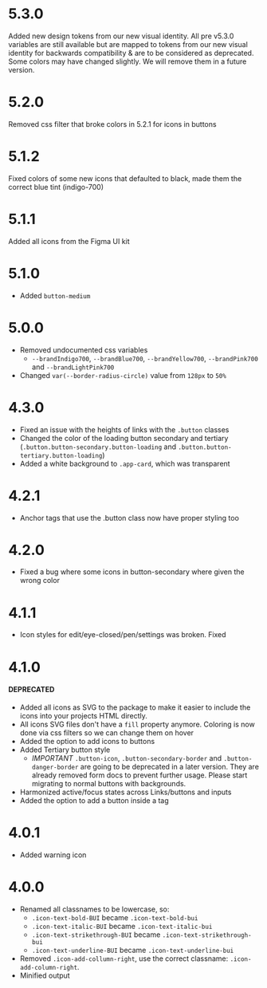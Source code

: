# 5.3.0

Added new design tokens from our new visual identity.
All pre v5.3.0 variables are still available but are mapped to tokens from our new visual identity for backwards compatibility & are to be considered as deprecated. Some colors may have changed slightly. We will remove them in a future version.

# 5.2.0

Removed css filter that broke colors in 5.2.1 for icons in buttons

# 5.1.2

Fixed colors of some new icons that defaulted to black, made them the correct blue tint (indigo-700)

# 5.1.1

Added all icons from the Figma UI kit

# 5.1.0

- Added `button-medium`

# 5.0.0

- Removed undocumented css variables
  - `--brandIndigo700`, `--brandBlue700`, `--brandYellow700`, `--brandPink700` and `--brandLightPink700`
- Changed `var(--border-radius-circle)` value from `128px` to `50%`

# 4.3.0

- Fixed an issue with the heights of links with the `.button` classes
- Changed the color of the loading button secondary and tertiary (`.button.button-secondary.button-loading` and `.button.button-tertiary.button-loading`)
- Added a white background to `.app-card`, which was transparent

# 4.2.1

- Anchor tags that use the .button class now have proper styling too

# 4.2.0

- Fixed a bug where some icons in button-secondary where given the wrong color

# 4.1.1

- Icon styles for edit/eye-closed/pen/settings was broken. Fixed

# 4.1.0

#### DEPRECATED

- Added all icons as SVG to the package to make it easier to include the icons into your projects HTML directly.
- All icons SVG files don't have a `fill` property anymore. Coloring is now done via css filters so we can change them on hover
- Added the option to add icons to buttons
- Added Tertiary button style
  - _IMPORTANT_ `.button-icon`, `.button-secondary-border` and `.button-danger-border` are going to be deprecated in a later version. They are already removed form docs to prevent further usage. Please start migrating to normal buttons with backgrounds.
- Harmonized active/focus states across Links/buttons and inputs
- Added the option to add a button inside a tag

# 4.0.1

- Added warning icon

# 4.0.0

- Renamed all classnames to be lowercase, so:
  - `.icon-text-bold-BUI` became `.icon-text-bold-bui`
  - `.icon-text-italic-BUI` became `.icon-text-italic-bui`
  - `.icon-text-strikethrough-BUI` became `.icon-text-strikethrough-bui`
  - `.icon-text-underline-BUI` became `.icon-text-underline-bui`
- Removed `.icon-add-collumn-right`, use the correct classname: `.icon-add-column-right`.
- Minified output
